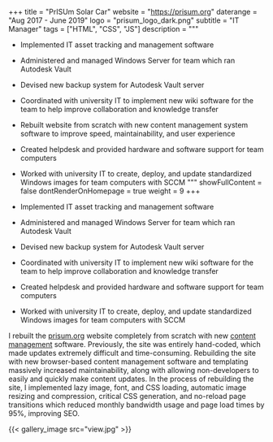 +++
title = "PrISUm Solar Car"
website = "https://prisum.org"
daterange = "Aug 2017 - June 2019"
logo = "prisum_logo_dark.png"
subtitle = "IT Manager"
tags = ["HTML", "CSS", "JS"]
description = """
- Implemented IT asset tracking and management software
- Administered and managed Windows Server for team which ran Autodesk Vault
- Devised new backup system for Autodesk Vault server
- Coordinated with university IT to implement new wiki software for the team to help improve collaboration and knowledge transfer
- Rebuilt website from scratch with new content management system software to improve speed, maintainability, and user experience
- Created helpdesk and provided hardware and software support for team computers
- Worked with university IT to create, deploy, and update standardized Windows images for team computers with SCCM
"""
showFullContent = false
dontRenderOnHomepage = true
weight = 9
+++

- Implemented IT asset tracking and management software
- Administered and managed Windows Server for team which ran Autodesk Vault
- Devised new backup system for Autodesk Vault server
- Coordinated with university IT to implement new wiki software for the team to help improve collaboration and knowledge transfer
- Created helpdesk and provided hardware and software support for team computers
- Worked with university IT to create, deploy, and update standardized Windows images for team computers with SCCM

I rebuilt the [prisum.org](https://www.prisum.org) website completely
from scratch with new [content management](https://bolt.cm/) software.
Previously, the site was entirely hand-coded, which made updates extremely
difficult and time-consuming. Rebuilding the site with new browser-based content
management software and templating massively increased maintainability, along with
allowing non-developers to easily and quickly make content updates. In the process
of rebuilding the site, I implemented lazy image, font, and CSS loading, automatic
image resizing and compression, critical CSS generation, and no-reload page
transitions which reduced monthly bandwidth usage and page load times by 95%,
improving SEO.

{{< gallery_image src="view.jpg" >}}
